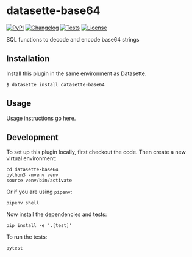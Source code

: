 # datasette-base64

[![PyPI](https://img.shields.io/pypi/v/datasette-base64.svg)](https://pypi.org/project/datasette-base64/)
[![Changelog](https://img.shields.io/github/v/release/alberto-salinas/datasette-base64?include_prereleases&label=changelog)](https://github.com/alberto-salinas/datasette-base64/releases)
[![Tests](https://github.com/alberto-salinas/datasette-base64/workflows/Test/badge.svg)](https://github.com/alberto-salinas/datasette-base64/actions?query=workflow%3ATest)
[![License](https://img.shields.io/badge/license-Apache%202.0-blue.svg)](https://github.com/alberto-salinas/datasette-base64/blob/main/LICENSE)

SQL functions to decode and encode base64 strings

## Installation

Install this plugin in the same environment as Datasette.

    $ datasette install datasette-base64

## Usage

Usage instructions go here.

## Development

To set up this plugin locally, first checkout the code. Then create a new virtual environment:

    cd datasette-base64
    python3 -mvenv venv
    source venv/bin/activate

Or if you are using `pipenv`:

    pipenv shell

Now install the dependencies and tests:

    pip install -e '.[test]'

To run the tests:

    pytest
